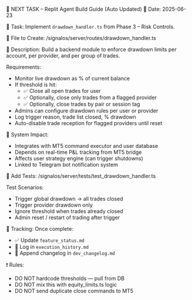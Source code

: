 📌 NEXT TASK – Replit Agent Build Guide (Auto Updated)
📅 Date: 2025-06-23

🧠 Task:
Implement `drawdown_handler.ts` from Phase 3 – Risk Controls.

🔧 File to Create:
/signalos/server/routes/drawdown_handler.ts

🧩 Description:
Build a backend module to enforce drawdown limits per account, per provider, and per group of trades.

Requirements:
- Monitor live drawdown as % of current balance
- If threshold is hit:
  - ✅ Close all open trades for user
  - ✅ Optionally, close only trades from a flagged provider
  - ✅ Optionally, close trades by pair or session tag
- Admins can configure drawdown rules per user or provider
- Log trigger reason, trade list closed, % drawdown
- Auto-disable trade reception for flagged providers until reset

🔁 System Impact:
- Integrates with MT5 command executor and user database
- Depends on real-time P&L tracking from MT5 bridge
- Affects user strategy engine (can trigger shutdowns)
- Linked to Telegram bot notification system

🧪 Add Tests:
/signalos/server/tests/test_drawdown_handler.ts

Test Scenarios:
- Trigger global drawdown → all trades closed
- Trigger provider drawdown only
- Ignore threshold when trades already closed
- Admin reset / restart of trading after trigger

📂 Tracking:
Once complete:
- ✅ Update `feature_status.md`
- 🧾 Log in `execution_history.md`
- 📘 Append changelog in `dev_changelog.md`

❗ Rules:
- DO NOT hardcode thresholds — pull from DB
- DO NOT mix this with equity_limits.ts logic
- DO NOT send duplicate close commands to MT5

